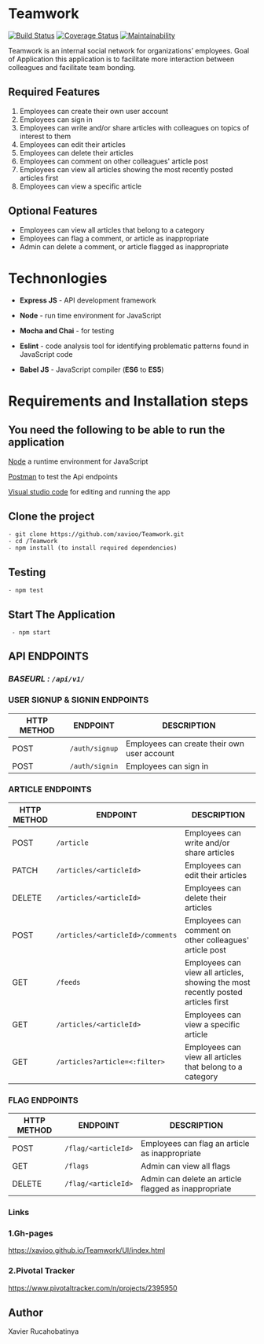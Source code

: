 # Teamwork
[![Build Status](https://travis-ci.org/xavioo/Teamwork.svg?branch=develop)](https://travis-ci.org/xavioo/Teamwork) [![Coverage Status](https://coveralls.io/repos/github/xavioo/Teamwork/badge.svg?branch=develop)](https://coveralls.io/github/xavioo/Teamwork?branch=develop) [![Maintainability](https://api.codeclimate.com/v1/badges/2c2a16a599483ff70e2d/maintainability)](https://codeclimate.com/github/xavioo/Teamwork/maintainability)


Teamwork is an internal social network for organizations’ employees.
Goal of Application this application is to facilitate more interaction between colleagues and facilitate team bonding.

## Required Features

1. Employees can create their own user account
2. Employees can sign in
3. Employees can write and/or share articles with colleagues on topics of interest to them
4. Employees can edit their articles
5. Employees can delete their articles
6. Employees can comment on other colleagues' article post
7. Employees can view all articles showing the most recently posted articles first
8. Employees can view a specific article

## Optional Features

- Employees can view all articles that belong to a category
- Employees can flag a comment, or article as inappropriate
- Admin can delete a comment, or article flagged as inappropriate


# **Technonlogies**

- **Express JS** - API development framework

- **Node** - run time environment for JavaScript
- **Mocha and Chai** - for testing
- **Eslint** - code analysis tool for identifying problematic patterns found in JavaScript code
- **Babel JS** - JavaScript compiler (**ES6** to **ES5**)

# **Requirements and Installation steps**

## **You need the following to be able to run the application**

[Node](https://nodejs.org/en/download/) a runtime environment for JavaScript

[Postman](https://www.getpostman.com/downloads/) to test the Api endpoints

[Visual studio code](https://code.visualstudio.com/download) for editing and running the app

## **Clone the project**

    - git clone https://github.com/xavioo/Teamwork.git
    - cd /Teamwork
    - npm install (to install required dependencies)
  
## **Testing**

    - npm test

## **Start The Application**

     - npm start

## API ENDPOINTS
### *BASEURL : `/api/v1/`*

### USER SIGNUP & SIGNIN ENDPOINTS 

HTTP METHOD | ENDPOINT | DESCRIPTION
------------|---------------|-----------------------------------------
POST | `/auth/signup`  | Employees can create their own user account
POST | `/auth/signin`  | Employees can sign in

### ARTICLE ENDPOINTS 

HTTP METHOD | ENDPOINT | DESCRIPTION
------------|---------------|-----------------------------------------
POST | `/article` | Employees can write and/or share articles
PATCH | `/articles/<articleId>`| Employees can edit their articles
DELETE | `/articles/<articleId>`| Employees can delete their articles
POST | `/articles/<articleId>/comments`| Employees can comment on other colleagues' article post
GET | `/feeds`| Employees can view all articles, showing the most recently posted articles first
GET | `/articles/<articleId>`|  Employees can view a specific article
GET | `/articles?article=<:filter>`|  Employees can view all articles that belong to a category


### FLAG ENDPOINTS 

HTTP METHOD | ENDPOINT | DESCRIPTION
------------|---------------|-----------------------------------------
POST | `/flag/<articleId>` | Employees can flag an article as inappropriate
GET | `/flags`| Admin can view all flags
DELETE | `/flag/<articleId>`| Admin can delete an article flagged as inappropriate


### Links

### 1.Gh-pages

https://xavioo.github.io/Teamwork/UI/index.html


### 2.Pivotal Tracker

https://www.pivotaltracker.com/n/projects/2395950



## Author
Xavier Rucahobatinya




